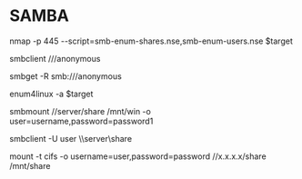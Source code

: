 # SAMBA

nmap -p 445 --script=smb-enum-shares.nse,smb-enum-users.nse $target

smbclient //<ip>/anonymous

smbget -R smb://<ip>/anonymous

  
enum4linux -a $target

  
smbmount //server/share /mnt/win -o user=username,password=password1

smbclient -U user \\\\server\\share

mount -t cifs -o username=user,password=password //x.x.x.x/share /mnt/share
